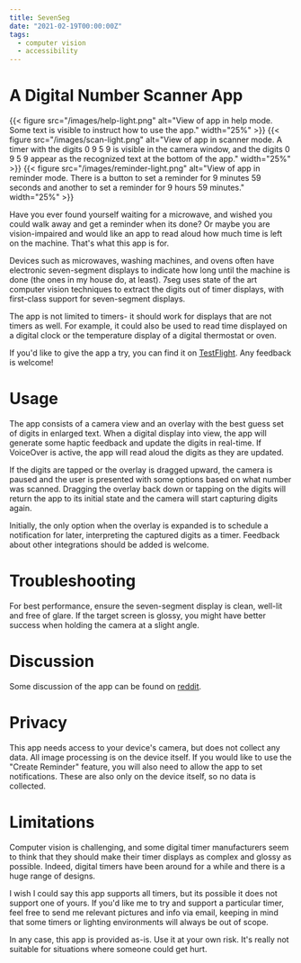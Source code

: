```yaml
---
title: SevenSeg
date: "2021-02-19T00:00:00Z"
tags:
  - computer vision
  - accessibility
---
```


# A Digital Number Scanner App

{{< figure
  src="/images/help-light.png"
  alt="View of app in help mode. Some text is visible to instruct how to use the app."
  width="25%" >}}
{{< figure
  src="/images/scan-light.png" 
  alt="View of app in scanner mode. A timer with the digits 0 9 5 9 is visible in the camera window, and the digits 0 9 5 9 appear as the recognized text at the bottom of the app."
  width="25%" >}}
{{< figure
  src="/images/reminder-light.png"
  alt="View of app in reminder mode. There is a button to set a reminder for 9 minutes 59 seconds and another to set a reminder for 9 hours 59 minutes."
  width="25%" >}}


<!-- ![View of app in help mode. Some text is visible to instruct how to use the -->
<!-- app.](/images/help-light.png){: width="25%"} ![View of app in scanner mode. A -->
<!-- timer with the digits 0 9 5 9 is visible in the camera window, and the digits 0 -->
<!-- 9 5 9 appear as the recognized text at the bottom of the -->
<!-- app.](/images/scan-light.png){: width="25%"} ![View of app in reminder mode. -->
<!-- There is a button to set a reminder for 9 minutes 59 seconds and another to set -->
<!-- a reminder for 9 hours 59 minutes.](/images/reminder-light.png){: width="25%"} -->

Have you ever found yourself waiting for a microwave, and wished you could walk
away and get a reminder when its done? Or maybe you are vision-impaired and
would like an app to read aloud how much time is left on the machine. That's
what this app is for.
 
Devices such as microwaves, washing machines, and ovens often have electronic
seven-segment displays to indicate how long until the machine is done (the ones
in my house do, at least). 7seg uses state of the art computer vision
techniques to extract the digits out of timer displays, with first-class
support for seven-segment displays.

The app is not limited to timers- it should work for displays that
are not timers as well. For example, it could also be used to read time
displayed on a digital clock or the temperature display of a digital thermostat
or oven.

If you'd like to give the app a try, you can find it on
[TestFlight](https://testflight.apple.com/join/DdPnqnlA). Any feedback is
welcome!

# Usage

The app consists of a camera view and an overlay with the best guess set of
digits in enlarged text. When a digital display into view, the app will
generate some haptic feedback and update the digits in real-time. If VoiceOver
is active, the app will read aloud the digits as they are updated.

If the digits are tapped or the overlay is dragged upward, the camera is paused
and the user is presented with some options based on what number was scanned.
Dragging the overlay back down or tapping on the digits will return the app to
its initial state and the camera will start capturing digits again.

Initially, the only option when the overlay is expanded is to schedule a
notification for later, interpreting the captured digits as a timer. Feedback
about other integrations should be added is welcome.

# Troubleshooting

For best performance, ensure the seven-segment display is clean, well-lit and
free of glare. If the target screen is glossy, you might have better success
when holding the camera at a slight angle.

# Discussion

Some discussion of the app can be found on
[reddit](https://old.reddit.com/r/Blind/comments/lnm796/app_to_scan_digital_timers/).

# Privacy

This app needs access to your device's camera, but does not collect any data.
All image processing is on the device itself. If you would like to use the
"Create Reminder" feature, you will also need to allow the app to set
notifications. These are also only on the device itself, so no data is
collected.

# Limitations

Computer vision is challenging, and some digital timer manufacturers seem to
think that they should make their timer displays as complex and glossy as
possible. Indeed, digital timers have been around for a while and there is a
huge range of designs.

I wish I could say this app supports all timers, but its possible it does not
support one of yours. If you'd like me to try and support a particular timer,
feel free to send me relevant pictures and info via email, keeping in mind that
some timers or lighting environments will always be out of scope.

In any case, this app is provided as-is. Use it at your own risk. It's really
not suitable for situations where someone could get hurt.
